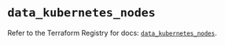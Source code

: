 # `data_kubernetes_nodes`

Refer to the Terraform Registry for docs: [`data_kubernetes_nodes`](https://registry.terraform.io/providers/hashicorp/kubernetes/2.28.1/docs/data-sources/nodes).
